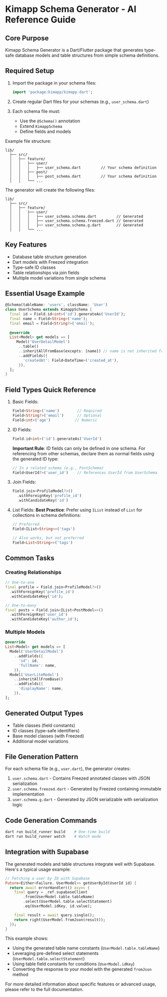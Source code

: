 # Kimapp Schema Generator - AI Reference Guide

## Core Purpose
Kimapp Schema Generator is a Dart/Flutter package that generates type-safe database models and table structures from simple schema definitions.

## Required Setup
1. Import the package in your schema files:
   ```dart
   import 'package:kimapp/kimapp.dart';
   ```

2. Create regular Dart files for your schemas (e.g., `user_schema.dart`)

3. Each schema file must:
   - Use the `@Schema()` annotation
   - Extend `KimappSchema`
   - Define fields and models

Example file structure:
```
lib/
  ├── src/
  │   ├── feature/
  │   │   ├── user/
  │   │   │   ├── user_schema.dart         // Your schema definition
  │   │   ├── post/
  │   │   │   ├── post_schema.dart         // Your schema definition
  │   │   └── ...
```

The generator will create the following files:
```
lib/
  ├── src/
  │   ├── feature/
  │   │   ├── user/
  │   │   │   ├── user_schema.schema.dart         // Generated
  │   │   │   ├── user_schema.schema.freezed.dart // Generated
  │   │   │   ├── user_schema.schema.g.dart       // Generated
  │   │   └── ...
```

## Key Features
- Database table structure generation
- Dart models with Freezed integration
- Type-safe ID classes
- Table relationships via join fields
- Multiple model variations from single schema

## Essential Usage Example
```dart
@Schema(tableName: 'users', className: 'User')
class UserSchema extends KimappSchema {
  final id = Field.id<int>('id').generateAs('UserId');
  final name = Field<String>('name');
  final email = Field<String?>('email');
  
  @override
  List<Model> get models => [
     Model('UserDetailModel')
      ..table()
      ..inheritAllFromBase(excepts: [name]) // name is not inherited from base model
      ..addFields({
        'createdAt': Field<DateTime>('created_at'),
      }),
  ];
}
```

## Field Types Quick Reference
1. Basic Fields:
   ```dart
   Field<String>('name')        // Required
   Field<String?>('email')      // Optional
   Field<int>('age')           // Numeric
   ```

2. ID Fields:
   ```dart
   Field.id<int>('id').generateAs('UserId')
   ```
   
   **Important Rule**: ID fields can only be defined in one schema. For referencing 
   from other schemas, declare them as normal fields using the generated ID type:
   ```dart
   // In a related schema (e.g., PostSchema)
   Field<UserId?>('user_id')    // References UserId from UserSchema
   ```

3. Join Fields:
   ```dart
   Field.join<ProfileModel?>()
     .withForeignKey('profile_id')
     .withCandidateKey('id')
   ```

4. List Fields:
   **Best Practice**: Prefer using `IList` instead of `List` for collections in schema definitions:
   ```dart
   // Preferred
   Field<IList<String>>('tags')
   
   // Also works, but not preferred
   Field<List<String>>('tags')
   ```

## Common Tasks

### Creating Relationships
```dart
// One-to-one
final profile = Field.join<ProfileModel?>()
  .withForeignKey('profile_id')
  .withCandidateKey('id');

// One-to-many
final posts = Field.join<IList<PostModel>>()
  .withForeignKey('user_id')
  .withCandidateKey('author_id');
```

### Multiple Models
```dart
@override
List<Model> get models => [
  Model('UserDetailModel')
    ..addFields({
      'id': id,
      'fullName': name,
    }),
  Model('UserLiteModel')
    ..inheritAllFromBase()
    ..addFields({
      'displayName': name,
    }),
];
```

## Generated Output Types
- Table classes (field constants)
- ID classes (type-safe identifiers)
- Base model classes (with Freezed)
- Additional model variations

## File Generation Pattern
For each schema file (e.g., `user.dart`), the generator creates:
1. `user.schema.dart` - Contains Freezed annotated classes with JSON serialization
2. `user.schema.freezed.dart` - Generated by Freezed containing immutable implementation
3. `user.schema.g.dart` - Generated by JSON serializable with serialization logic

## Code Generation Commands
```bash
dart run build_runner build    # One-time build
dart run build_runner watch    # Watch mode
```

## Integration with Supabase
The generated models and table structures integrate well with Supabase. Here's a typical usage example:

```dart
// Fetching a user by ID with Supabase
Future<Either<Failure, UserModel>> getUserById(UserId id) {
  return await errorHandler(() async {
    final query = _ref.supabaseClient
        .from(UserModel.table.tableName)
        .select(UserModel.table.selectStatement)
        .eq(UserModel.idKey, id.value);

    final result = await query.single();
    return right(UserModel.fromJson(result));
  });
}
```

This example shows:
- Using the generated table name constants (`UserModel.table.tableName`)
- Leveraging pre-defined select statements (`UserModel.table.selectStatement`)
- Using table field constants for conditions (`UserModel.idKey`)
- Converting the response to your model with the generated `fromJson` method

For more detailed information about specific features or advanced usage, please refer to the full documentation.